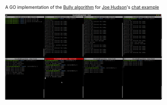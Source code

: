 A GO implementation of the [Bully algorithm](https://en.wikipedia.org/wiki/Bully_algorithm) for [Joe Hudson](https://github.com/jhudson8)'s [chat example](https://github.com/jhudson8/golang-chat-example)

![screenshot.jpg](https://raw.githubusercontent.com/blchinezu/BullyAlgorithm-LeaderElection-Chat/master/screenshot.png)
